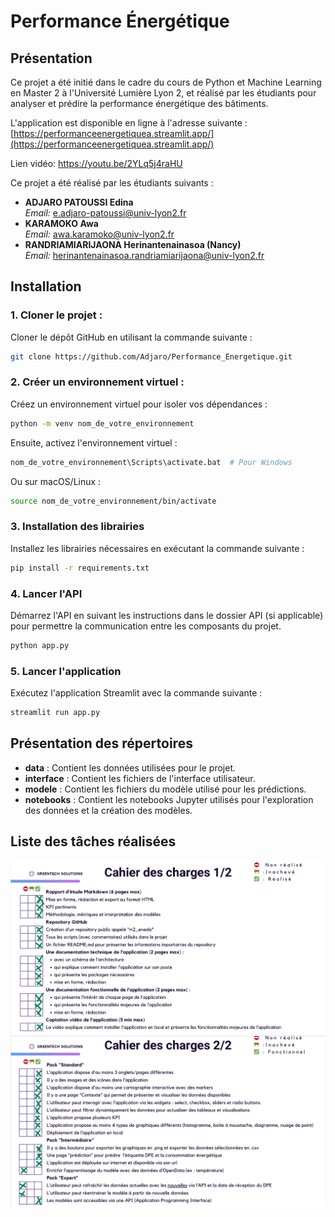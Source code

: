 # Performance Énergétique

## Présentation
Ce projet a été initié dans le cadre du cours de Python et Machine Learning en Master 2 à l'Université Lumière Lyon 2, et réalisé par les étudiants pour analyser et prédire la performance énergétique des bâtiments.

L'application est disponible en ligne à l'adresse suivante : [https://performanceenergetiquea.streamlit.app/](https://performanceenergetiquea.streamlit.app/)

Lien  vidéo: https://youtu.be/2YLq5j4raHU

Ce projet a été réalisé par les étudiants suivants :
- **ADJARO PATOUSSI Edina**  
  *Email:* e.adjaro-patoussi@univ-lyon2.fr
- **KARAMOKO Awa**  
  *Email:* awa.karamoko@univ-lyon2.fr
- **RANDRIAMIARIJAONA Herinantenainasoa (Nancy)**  
  *Email:* herinantenainasoa.randriamiarijaona@univ-lyon2.fr

## Installation

### 1. Cloner le projet :  
Cloner le dépôt GitHub en utilisant la commande suivante :
```bash
git clone https://github.com/Adjaro/Performance_Energetique.git
```

### 2. Créer un environnement virtuel :  
Créez un environnement virtuel pour isoler vos dépendances :
```bash
python -m venv nom_de_votre_environnement
```
Ensuite, activez l'environnement virtuel :
```bash
nom_de_votre_environnement\Scripts\activate.bat  # Pour Windows
```
Ou sur macOS/Linux :
```bash
source nom_de_votre_environnement/bin/activate
```

### 3. Installation des librairies  
Installez les librairies nécessaires en exécutant la commande suivante :
```bash
pip install -r requirements.txt
```

### 4. Lancer l'API  
Démarrez l'API en suivant les instructions dans le dossier API (si applicable) pour permettre la communication entre les composants du projet.
```bash
python app.py
```

### 5. Lancer l'application  
Exécutez l'application Streamlit avec la commande suivante :
```bash
streamlit run app.py
```

## Présentation des répertoires

- **data** : Contient les données utilisées pour le projet.
- **interface** : Contient les fichiers de l'interface utilisateur.
- **modele** : Contient les fichiers du modèle utilisé pour les prédictions.
- **notebooks** : Contient les notebooks Jupyter utilisés pour l'exploration des données et la création des modèles.

## Liste des tâches réalisées

 ![Résultat 1](Assets/R1.PNG)
 ![Résultat 2](Assets/R2.PNG)

 
